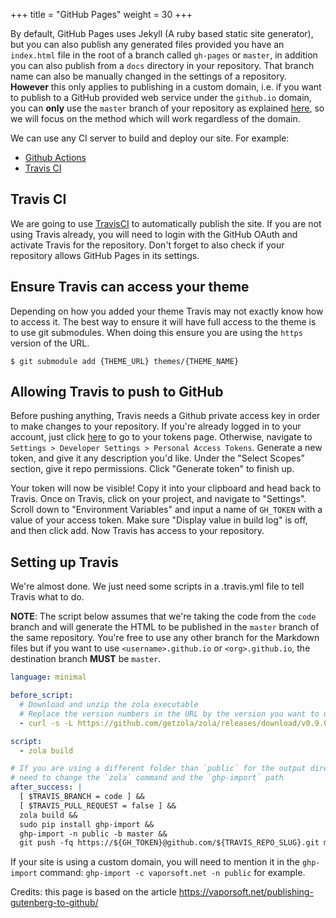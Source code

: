 +++
title = "GitHub Pages"
weight = 30
+++

By default, GitHub Pages uses Jekyll (A ruby based static site generator),
but you can also publish any generated files provided you have an `index.html` file in the root of a branch called `gh-pages` or `master`, in addition you can also publish from a `docs` directory in your repository. That branch name can also be manually changed in the settings of a repository. **However** this only applies to publishing in a custom domain, i.e. if you want to publish to a GitHub provided web service under the `github.io` domain, you can **only** use the `master` branch of your repository as explained [here](https://help.github.com/en/articles/configuring-a-publishing-source-for-github-pages), so we will focus on the method which will work regardless of the domain.

We can use any CI server to build and deploy our site. For example:

 * [Github Actions](https://github.com/shalzz/zola-deploy-action)
 * [Travis CI](#travis-ci)

## Travis CI

We are going to use [TravisCI](https://travis-ci.org) to automatically publish the site. If you are not using Travis already,
you will need to login with the GitHub OAuth and activate Travis for the repository.
Don't forget to also check if your repository allows GitHub Pages in its settings.

## Ensure Travis can access your theme

Depending on how you added your theme Travis may not exactly know how to access
it. The best way to ensure it will have full access to the theme is to use git
submodules. When doing this ensure you are using the `https` version of the URL.

```shell
$ git submodule add {THEME_URL} themes/{THEME_NAME}
```

## Allowing Travis to push to GitHub

Before pushing anything, Travis needs a Github private access key in order to make changes to your repository.
If you're already logged in to your account, just click [here](https://github.com/settings/tokens) to go to your tokens page.
Otherwise, navigate to `Settings > Developer Settings > Personal Access Tokens`.
Generate a new token, and give it any description you'd like.
Under the "Select Scopes" section, give it repo permissions. Click "Generate token" to finish up.

Your token will now be visible!
Copy it into your clipboard and head back to Travis.
Once on Travis, click on your project, and navigate to "Settings". Scroll down to "Environment Variables" and input a name of `GH_TOKEN` with a value of your access token.
Make sure "Display value in build log" is off, and then click add. Now Travis has access to your repository.

## Setting up Travis

We're almost done. We just need some scripts in a .travis.yml file to tell Travis what to do.

**NOTE**: The script below assumes that we're taking the code from the `code` branch and will generate the HTML to be published in the `master` branch of the same repository. You're free to use any other branch for the Markdown files but if you want to use `<username>.github.io` or `<org>.github.io`, the destination branch **MUST** be `master`.

```yaml
language: minimal

before_script:
  # Download and unzip the zola executable
  # Replace the version numbers in the URL by the version you want to use
  - curl -s -L https://github.com/getzola/zola/releases/download/v0.9.0/zola-v0.9.0-x86_64-unknown-linux-gnu.tar.gz | sudo tar xvzf - -C /usr/local/bin

script:
  - zola build

# If you are using a different folder than `public` for the output directory, you will
# need to change the `zola` command and the `ghp-import` path
after_success: |
  [ $TRAVIS_BRANCH = code ] &&
  [ $TRAVIS_PULL_REQUEST = false ] &&
  zola build &&
  sudo pip install ghp-import &&
  ghp-import -n public -b master &&
  git push -fq https://${GH_TOKEN}@github.com/${TRAVIS_REPO_SLUG}.git master
```

If your site is using a custom domain, you will need to mention it in the `ghp-import` command: `ghp-import -c vaporsoft.net -n public`
for example.

Credits: this page is based on the article https://vaporsoft.net/publishing-gutenberg-to-github/
